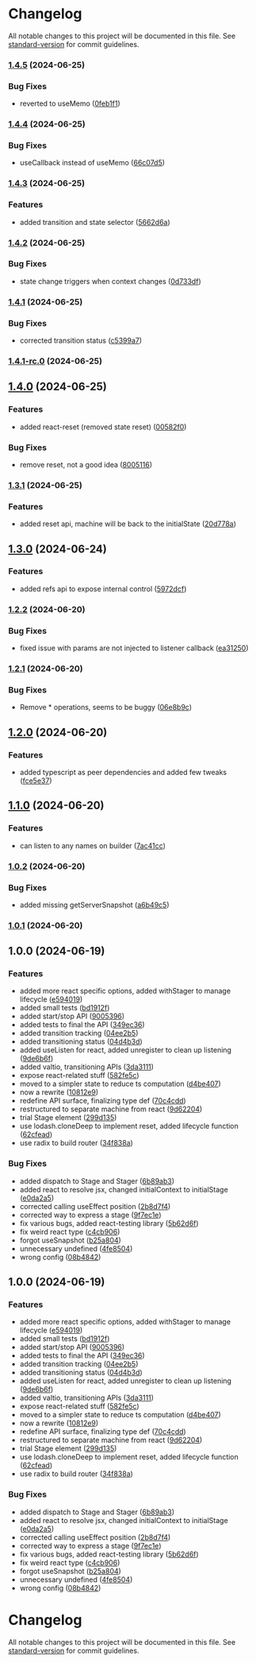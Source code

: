 # Changelog

All notable changes to this project will be documented in this file. See [standard-version](https://github.com/conventional-changelog/standard-version) for commit guidelines.

### [1.4.5](https://github.com/silenteer/use-stager/compare/stato1.4.4...stato1.4.5) (2024-06-25)


### Bug Fixes

* reverted to useMemo ([0feb1f1](https://github.com/silenteer/use-stager/commit/0feb1f167e1652b2a6fddf54917788aad6896267))

### [1.4.4](https://github.com/silenteer/use-stager/compare/stato1.4.3...stato1.4.4) (2024-06-25)


### Bug Fixes

* useCallback instead of useMemo ([66c07d5](https://github.com/silenteer/use-stager/commit/66c07d50d8124e2c47be02a136487c9302f4f437))

### [1.4.3](https://github.com/silenteer/use-stager/compare/stato1.4.2...stato1.4.3) (2024-06-25)


### Features

* added transition and state selector ([5662d6a](https://github.com/silenteer/use-stager/commit/5662d6a35403feb27af5715f3a4eee95918bf4a9))

### [1.4.2](https://github.com/silenteer/use-stager/compare/stato1.4.1...stato1.4.2) (2024-06-25)


### Bug Fixes

* state change triggers when context changes ([0d733df](https://github.com/silenteer/use-stager/commit/0d733df36312f2be494ab3f57aed013e011781ad))

### [1.4.1](https://github.com/silenteer/use-stager/compare/stato1.4.1-rc.0...stato1.4.1) (2024-06-25)


### Bug Fixes

* corrected transition status ([c5399a7](https://github.com/silenteer/use-stager/commit/c5399a737d9424f3646e55625426839de719e310))

### [1.4.1-rc.0](https://github.com/silenteer/use-stager/compare/stato1.4.0...stato1.4.1-rc.0) (2024-06-25)

## [1.4.0](https://github.com/silenteer/use-stager/compare/stato1.3.1...stato1.4.0) (2024-06-25)


### Features

* added react-reset (removed state reset) ([00582f0](https://github.com/silenteer/use-stager/commit/00582f0631bee519115350db33a173d70f74b67f))


### Bug Fixes

* remove reset, not a good idea ([8005116](https://github.com/silenteer/use-stager/commit/8005116d90377d5a90d4b5f636f26076adf7ceec))

### [1.3.1](https://github.com/silenteer/use-stager/compare/stato1.3.0...stato1.3.1) (2024-06-25)


### Features

* added reset api, machine will be back to the initialState ([20d778a](https://github.com/silenteer/use-stager/commit/20d778ab6abeb483105f00f47d44f2e1578bf4d4))

## [1.3.0](https://github.com/silenteer/use-stager/compare/stato1.2.2...stato1.3.0) (2024-06-24)


### Features

* added refs api to expose internal control ([5972dcf](https://github.com/silenteer/use-stager/commit/5972dcf20b6d5766de9d150c45ca19796ed84184))

### [1.2.2](https://github.com/silenteer/use-stager/compare/stato1.2.1...stato1.2.2) (2024-06-20)


### Bug Fixes

* fixed issue with params are not injected to listener callback ([ea31250](https://github.com/silenteer/use-stager/commit/ea312506ff91736c489d1312819d2fdaa6b289e9))

### [1.2.1](https://github.com/silenteer/use-stager/compare/stato1.2.0...stato1.2.1) (2024-06-20)


### Bug Fixes

* Remove * operations, seems to be buggy ([06e8b9c](https://github.com/silenteer/use-stager/commit/06e8b9ca788efe0a6185a178b30851516f930ba4))

## [1.2.0](https://github.com/silenteer/use-stager/compare/stato1.1.0...stato1.2.0) (2024-06-20)


### Features

* added typescript as peer dependencies and added few tweaks ([fce5e37](https://github.com/silenteer/use-stager/commit/fce5e377c6eadc445a7b2381d3ac2695d3db60d3))

## [1.1.0](https://github.com/silenteer/use-stager/compare/stato1.0.2...stato1.1.0) (2024-06-20)


### Features

* can listen to any names on builder ([7ac41cc](https://github.com/silenteer/use-stager/commit/7ac41cc797137026f95916fecc97b8d16fb06f8e))

### [1.0.2](https://github.com/silenteer/use-stager/compare/stato1.0.1...stato1.0.2) (2024-06-20)


### Bug Fixes

* added missing getServerSnapshot ([a6b49c5](https://github.com/silenteer/use-stager/commit/a6b49c518109816e15f30147e5d1011bd59e5e33))

### [1.0.1](https://github.com/silenteer/use-stager/compare/stato1.0.0...stato1.0.1) (2024-06-20)

## 1.0.0 (2024-06-19)


### Features

* added more react specific options, added withStager to manage lifecycle ([e594019](https://github.com/silenteer/use-stager/commit/e5940195205823e9810555ef2e1395821a3b3719))
* added small tests ([bd1912f](https://github.com/silenteer/use-stager/commit/bd1912f3a2cc7d185339e787847996bbb3591176))
* added start/stop API ([9005396](https://github.com/silenteer/use-stager/commit/9005396da35c3bc78625f1660e939bd95692874c))
* added tests to final the API ([349ec36](https://github.com/silenteer/use-stager/commit/349ec36fb1a304d13288de1231469c1c4b0f8a4f))
* added transition tracking ([04ee2b5](https://github.com/silenteer/use-stager/commit/04ee2b54ec4ee591196bc0e19e2e56cb04aa3b3e))
* added transitioning status ([04d4b3d](https://github.com/silenteer/use-stager/commit/04d4b3d61f15754bd7604092d2e502fdbe9279dc))
* added useListen for react, added unregister to clean up listening ([9de6b6f](https://github.com/silenteer/use-stager/commit/9de6b6f63cab5e18a6225b7ce586910f86ea7bae))
* added valtio, transitioning APIs ([3da3111](https://github.com/silenteer/use-stager/commit/3da311175bbc5007a9a4f2c8a7437d5796838a1d))
* expose react-related stuff ([582fe5c](https://github.com/silenteer/use-stager/commit/582fe5c0c5d0e0545ad5e617963ea0e4c7cb6a3e))
* moved to a simpler state to reduce ts computation ([d4be407](https://github.com/silenteer/use-stager/commit/d4be407a070d3ecd2b6b6e09b473135535e06ce3))
* now a rewrite ([10812e9](https://github.com/silenteer/use-stager/commit/10812e9e37cc5158dc6c6021c727cafeca70502b))
* redefine API surface, finalizing type def ([70c4cdd](https://github.com/silenteer/use-stager/commit/70c4cdd74119864f59a68993cc35612752088a53))
* restructured to separate machine from react ([9d62204](https://github.com/silenteer/use-stager/commit/9d622045baeda416c0d4275d31e4b3b873da854a))
* trial Stage element ([299d135](https://github.com/silenteer/use-stager/commit/299d135e86e5344390d8ccbcc1acbc39eb893a44))
* use lodash.cloneDeep to implement reset, added lifecycle function ([62cfead](https://github.com/silenteer/use-stager/commit/62cfead70bede196d8d99f0314061378feca7d7e))
* use radix to build router ([34f838a](https://github.com/silenteer/use-stager/commit/34f838aa29ec52e33d7aa076cd9eb278905906c7))


### Bug Fixes

* added dispatch to Stage and Stager ([6b89ab3](https://github.com/silenteer/use-stager/commit/6b89ab38a4905dd81609e554364b76067470c461))
* added react to resolve jsx, changed initialContext to initialStage ([e0da2a5](https://github.com/silenteer/use-stager/commit/e0da2a5b540093ddcb4873a31a1516af7971f588))
* corrected calling useEffect position ([2b8d7f4](https://github.com/silenteer/use-stager/commit/2b8d7f4a2098c12255dfe5d2772c357f85886d68))
* corrected way to express a stage ([9f7ec1e](https://github.com/silenteer/use-stager/commit/9f7ec1e507b2d22b223896cdf17177aa3c13aa67))
* fix various bugs, added react-testing library ([5b62d6f](https://github.com/silenteer/use-stager/commit/5b62d6f164de8a568b5b3627cdaca12fdefc1280))
* fix weird react type ([c4cb906](https://github.com/silenteer/use-stager/commit/c4cb9061c64975419924b668748a796d3b6b9047))
* forgot useSnapshot ([b25a804](https://github.com/silenteer/use-stager/commit/b25a8040ec3aa99fbbdfca91f104f8fa7b102c1a))
* unnecessary undefined ([4fe8504](https://github.com/silenteer/use-stager/commit/4fe85045c232e3eb24b7eb620ab508b2592e19cd))
* wrong config ([08b4842](https://github.com/silenteer/use-stager/commit/08b4842556ee9a4d3d7ac001f064093003675796))

## 1.0.0 (2024-06-19)


### Features

* added more react specific options, added withStager to manage lifecycle ([e594019](https://github.com/silenteer/use-stager/commit/e5940195205823e9810555ef2e1395821a3b3719))
* added small tests ([bd1912f](https://github.com/silenteer/use-stager/commit/bd1912f3a2cc7d185339e787847996bbb3591176))
* added start/stop API ([9005396](https://github.com/silenteer/use-stager/commit/9005396da35c3bc78625f1660e939bd95692874c))
* added tests to final the API ([349ec36](https://github.com/silenteer/use-stager/commit/349ec36fb1a304d13288de1231469c1c4b0f8a4f))
* added transition tracking ([04ee2b5](https://github.com/silenteer/use-stager/commit/04ee2b54ec4ee591196bc0e19e2e56cb04aa3b3e))
* added transitioning status ([04d4b3d](https://github.com/silenteer/use-stager/commit/04d4b3d61f15754bd7604092d2e502fdbe9279dc))
* added useListen for react, added unregister to clean up listening ([9de6b6f](https://github.com/silenteer/use-stager/commit/9de6b6f63cab5e18a6225b7ce586910f86ea7bae))
* added valtio, transitioning APIs ([3da3111](https://github.com/silenteer/use-stager/commit/3da311175bbc5007a9a4f2c8a7437d5796838a1d))
* expose react-related stuff ([582fe5c](https://github.com/silenteer/use-stager/commit/582fe5c0c5d0e0545ad5e617963ea0e4c7cb6a3e))
* moved to a simpler state to reduce ts computation ([d4be407](https://github.com/silenteer/use-stager/commit/d4be407a070d3ecd2b6b6e09b473135535e06ce3))
* now a rewrite ([10812e9](https://github.com/silenteer/use-stager/commit/10812e9e37cc5158dc6c6021c727cafeca70502b))
* redefine API surface, finalizing type def ([70c4cdd](https://github.com/silenteer/use-stager/commit/70c4cdd74119864f59a68993cc35612752088a53))
* restructured to separate machine from react ([9d62204](https://github.com/silenteer/use-stager/commit/9d622045baeda416c0d4275d31e4b3b873da854a))
* trial Stage element ([299d135](https://github.com/silenteer/use-stager/commit/299d135e86e5344390d8ccbcc1acbc39eb893a44))
* use lodash.cloneDeep to implement reset, added lifecycle function ([62cfead](https://github.com/silenteer/use-stager/commit/62cfead70bede196d8d99f0314061378feca7d7e))
* use radix to build router ([34f838a](https://github.com/silenteer/use-stager/commit/34f838aa29ec52e33d7aa076cd9eb278905906c7))


### Bug Fixes

* added dispatch to Stage and Stager ([6b89ab3](https://github.com/silenteer/use-stager/commit/6b89ab38a4905dd81609e554364b76067470c461))
* added react to resolve jsx, changed initialContext to initialStage ([e0da2a5](https://github.com/silenteer/use-stager/commit/e0da2a5b540093ddcb4873a31a1516af7971f588))
* corrected calling useEffect position ([2b8d7f4](https://github.com/silenteer/use-stager/commit/2b8d7f4a2098c12255dfe5d2772c357f85886d68))
* corrected way to express a stage ([9f7ec1e](https://github.com/silenteer/use-stager/commit/9f7ec1e507b2d22b223896cdf17177aa3c13aa67))
* fix various bugs, added react-testing library ([5b62d6f](https://github.com/silenteer/use-stager/commit/5b62d6f164de8a568b5b3627cdaca12fdefc1280))
* fix weird react type ([c4cb906](https://github.com/silenteer/use-stager/commit/c4cb9061c64975419924b668748a796d3b6b9047))
* forgot useSnapshot ([b25a804](https://github.com/silenteer/use-stager/commit/b25a8040ec3aa99fbbdfca91f104f8fa7b102c1a))
* unnecessary undefined ([4fe8504](https://github.com/silenteer/use-stager/commit/4fe85045c232e3eb24b7eb620ab508b2592e19cd))
* wrong config ([08b4842](https://github.com/silenteer/use-stager/commit/08b4842556ee9a4d3d7ac001f064093003675796))

# Changelog

All notable changes to this project will be documented in this file. See [standard-version](https://github.com/conventional-changelog/standard-version) for commit guidelines.
